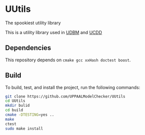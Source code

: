 # UUtils
The spookiest utility library 

This is a utility library used in [UDBM](https://github.com/UPPAALModelChecker/UDBM) and [UCDD](https://github.com/UPPAALModelChecker/UCDD)

## Dependencies
This repository depends on `cmake gcc xxHash doctest boost`.
## Build
To build, test, and install the project, run the following commands:
```sh
git clone https://github.com/UPPAALModelChecker/UUtils
cd UUtils
mkdir bulid
cd build
cmake -DTESTING=yes ..
make
ctest
sudo make install
```
